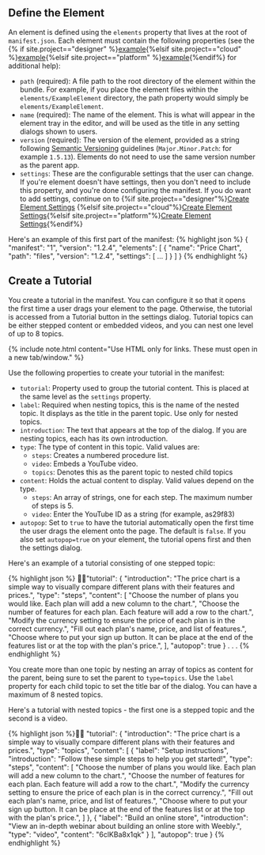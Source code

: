 ## Define the Element

An element is defined using the `elements` property that lives at the root of `manifest.json`.
Each element must contain the following properties (see the {% if site.project=="designer" %}[example](ds_apps_element_man_ex.html){%elsif site.project=="cloud" %}[example](cl_apps_element_man_ex.html){%elsif site.project=="platform" %}[example](pf_apps_element_man_ex.html){%endif%} for additional help):
* `path` (required): A file path to the root directory of the element within the bundle.  For example, if you place the element files within the `elements/ExampleElement` directory, the path property would simply be `elements/ExampleElement`.
* `name` (required): The name of the element.  This is what will appear in the element tray in the editor, and will be used as the title in any setting dialogs shown to users.
* `version` (required): The version of the element, provided as a string following [Semantic Versioning](http://semver.org/) guidelines (`Major.Minor.Patch`: for example `1.5.13`). Elements do not need to use the same version number as the parent app.
* `settings`: These are the configurable settings that the user can change. If you're element doesn't have settings, then you don't need to include this property, and you're done configuring the manifest. If you do want to add settings, continue on to {%if site.project=="designer"%}[Create Element Settings](ds_apps_element_settings.html) {%elsif site.project=="cloud"%}[Create Element Settings](cl_apps_element_settings.html){%elsif site.project=="platform"%}[Create Element Settings](pf_apps_element_settings.html){%endif%}

Here's an example of this first part of the manifest:
{% highlight json %}
{
    "manifest": "1",
    "version": "1.2.4",
    "elements": [
        {
            "name": "Price Chart",
            "path": "files",
            "version": "1.2.4",
            "settings": [
            ...
            ]
        }
    ]
}
{% endhighlight %}

## Create a Tutorial

You create a tutorial in the manifest. You can configure it so that it opens the first time a user drags your element to the page. Otherwise, the tutorial is accessed from a Tutorial button in the settings dialog. Tutorial topics can be either stepped content or embedded videos, and you can nest one level of up to 8 topics.

{% include note.html content="Use HTML only for links. These must open in a new tab/window." %}

Use the following properties to create your tutorial in the manifest:

* `tutorial`: Property used to group the tutorial content. This is placed at the same level as the `settings` property.
* `label`: Required when nesting topics, this is the name of the nested topic. It displays as the title in the parent topic. Use only for nested topics.
* `introduction`: The text that appears at the top of the dialog. If you are nesting topics, each has its own introduction.
* `type`: The type of content in this topic. Valid values are:
    * `steps`: Creates a numbered procedure list.
    * `video`: Embeds a YouTube video.
    * `topics`: Denotes this as the parent topic to nested child topics
* `content`: Holds the actual content to display. Valid values depend on the type.
    * `steps`: An array of strings, one for each step. The maximum number of steps is 5.
    * `video`: Enter the YouTube ID as a string (for example, as29f83)
* `autopop`: Set to `true` to have the tutorial automatically open the first time the user drags the element onto the page. The default is `false`. If you also set `autopop=true` on your element, the tutorial opens first and then the settings dialog.

​Here's an example of a tutorial consisting of one stepped topic:

{% highlight json %}
"tutorial": {
    "introduction": "The price chart is a simple way to visually compare different plans with their features and prices.",
    "type": "steps",
    "content": [
        "Choose the number of plans you would like. Each plan will add a new column to the chart.",
        "Choose the number of features for each plan. Each feature will add a row to the chart.",
        "Modify the currency setting to ensure the price of each plan is in the correct currency.",
        "Fill out each plan's name, price, and list of features.",
        "Choose where to put your sign up button. It can be place at the end of the features list or at the top with the plan's price.",
    ],
    "autopop": true
}
. . .
{% endhighlight %}

You create more than one topic by nesting an array of topics as content for the parent, being sure to set the parent to `type=topics`.  Use the `label` property for each child topic to set the title bar of the dialog. You can have a maximum of 8 nested topics.

​Here's a tutorial with nested topics - the first one is a stepped topic and the second is a video.

{% highlight json %}
"tutorial": {
    "introduction": "The price chart is a simple way to visually compare different plans with their features and prices.",
    "type": "topics",
    "content": [
        {
            "label": "Setup instructions",
            "introduction": "Follow these simple steps to help you get started!",
            "type": "steps",
            "content": [
                "Choose the number of plans you would like. Each plan will add a new column to the chart.",
                "Choose the number of features for each plan. Each feature will add a row to the chart.",
                "Modify the currency setting to ensure the price of each plan is in the correct currency.",
                "Fill out each plan's name, price, and list of features.",
                "Choose where to put your sign up button. It can be place at the end of the features list or at the top with the plan's price.",
            ]
        },
        {
            "label": "Build an online store",
            "introduction": "View an in-depth webinar about building an online store with Weebly.",
            "type": "video",
            "content": "6clKBa8x1qk"
        }
    ],
    "autopop": true
}
{% endhighlight %}
